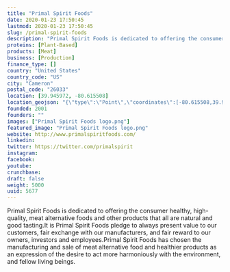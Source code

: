 ```yaml
---
title: "Primal Spirit Foods"
date: 2020-01-23 17:50:45
lastmod: 2020-01-23 17:50:45
slug: /primal-spirit-foods
description: "Primal Spirit Foods is dedicated to offering the consumer healthy, high-quality, meat alternative foods and other products that all are natural and good tasting.It is Primal Spirit Foods pledge to always present value to our customers, fair exchange with our manufacturers, and fair reward to our owners, investors and employees.Primal Spirit Foods has chosen the manufacturing and sale of meat alternative food and healthier products as an expression of the desire to act more harmoniously with the environment, and fellow living beings."
proteins: [Plant-Based]
products: [Meat]
business: [Production]
finance_type: []
country: "United States"
country_code: "US"
city: "Cameron"
postal_code: "26033"
location: [39.945972, -80.615508]
location_geojson: "{\"type\":\"Point\",\"coordinates\":[-80.615508,39.945972]}"
founded: 2001
founders: ""
images: ["Primal Spirit Foods logo.png"]
featured_image: "Primal Spirit Foods logo.png"
website: http://www.primalspiritfoods.com/
linkedin: 
twitter: https://twitter.com/primalspirit
instagram: 
facebook: 
youtube: 
crunchbase: 
draft: false
weight: 5000
uuid: 5677
---
```

Primal Spirit Foods is dedicated to offering the consumer healthy, high-quality, meat alternative foods and other products that all are natural and good tasting.It is Primal Spirit Foods pledge to always present value to our customers, fair exchange with our manufacturers, and fair reward to our owners, investors and employees.Primal Spirit Foods has chosen the manufacturing and sale of meat alternative food and healthier products as an expression of the desire to act more harmoniously with the environment, and fellow living beings.
